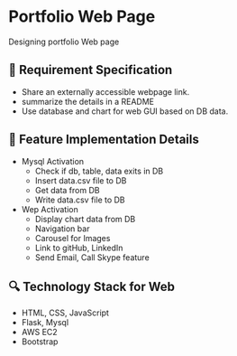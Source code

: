 # Portfolio Web Page
 Designing portfolio Web page 


## 🚨 Requirement Specification

- Share an externally accessible webpage link.
- summarize the details in a README
- Use database and chart for web GUI based on DB data.



## 🚀 Feature Implementation Details

- Mysql Activation
    - Check if db, table, data exits in DB
    - Insert data.csv file to DB
    - Get data from DB
    - Write data.csv file to DB
- Wep Activation
    - Display chart data from DB
    - Navigation bar
    - Carousel for Images
    - Link to gitHub, LinkedIn
    - Send Email, Call Skype feature

## 🔍 Technology Stack for Web

- HTML, CSS, JavaScript
- Flask, Mysql
- AWS EC2 
- Bootstrap



